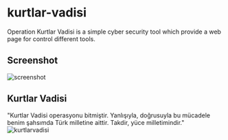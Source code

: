 # kurtlar-vadisi
Operation Kurtlar Vadisi  is a simple cyber security tool  which provide a web page for control different tools.

## Screenshot
![screenshot](https://i.ibb.co/LPsTT8g/kurtlarvadisi.png)

## Kurtlar Vadisi 
"Kurtlar Vadisi operasyonu bitmiştir. Yanlışıyla, doğrusuyla bu mücadele benim şahsımda Türk milletine aittir. Takdir, yüce milletimindir."
![kurtlarvadisi](https://pbs.twimg.com/media/DB6fMnfWAAUie4b?format=jpg&name=4096x4096)
